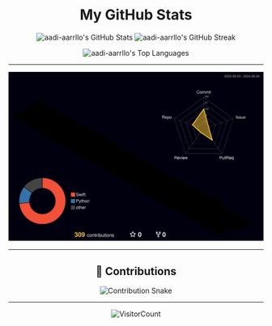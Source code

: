<div align="center">

# My GitHub Stats

![aadi-aarrllo's GitHub Stats](https://github-readme-stats.vercel.app/api?username=aadi-aarrllo&theme=highcontrast&show_icons=true&hide_border=false&count_private=true) 
![aadi-aarrllo's GitHub Streak](https://github-readme-streak-stats.herokuapp.com/?user=aadi-aarrllo&theme=highcontrast&hide_border=false)

![aadi-aarrllo's Top Languages](https://github-readme-stats.vercel.app/api/top-langs/?username=aadi-aarrllo&theme=highcontrast&show_icons=true&hide_border=false&layout=compact)

---

![](./profile-3d-contrib/profile-night-rainbow.svg)

---

## 🐍 Contributions

<picture>
  <source media="(prefers-color-scheme: dark)" srcset="https://github.com/aadi-aarrllo/aadi-aarrllo/blob/output/github-contribution-grid-snake-dark.svg" />
  <source media="(prefers-color-scheme: light)" srcset="https://github.com/aadi-aarrllo/aadi-aarrllo/blob/output/github-contribution-grid-snake.svg" />
  <img alt="Contribution Snake" src="https://github.com/aadi-aarrllo/aadi-aarrllo/blob/output/github-contribution-grid-snake.svg" />
</picture>

---

![VisitorCount](https://profile-counter.glitch.me/{aadi-aarrllo}/count.svg)

</div>

